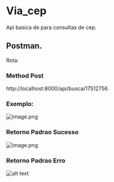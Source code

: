# Via_cep

Api basica de para consultas de cep.

## Postman.

Rota:

### Method Post
http://localhost:8000/api/busca/17512756

### Exemplo:

![image.png](/.attachments/image-d06a85f1-88dd-45ab-aa20-a329ff8f13a0.png)

### Retorno Padrao Sucesso

![image.png](/.attachments/image-012e0db0-2bba-4264-9812-b23f1578e49c.png)

### Retorno Padrao Erro

![alt text](/.attachments/image-67d551a5-c4f6-4bbf-98bf-4e8724be79d3.png)
